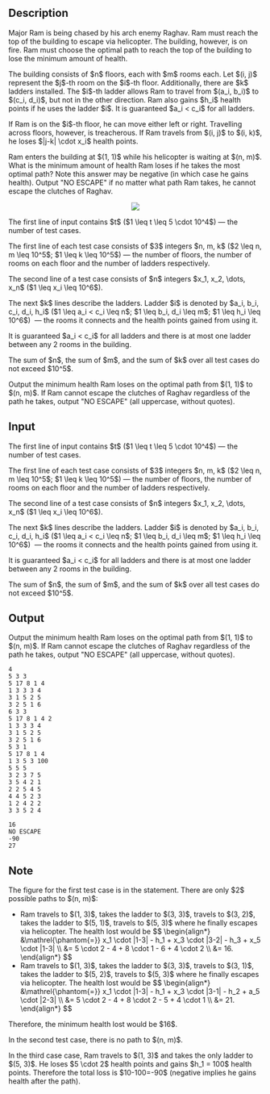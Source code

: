 ## Description

<div><p>Major Ram is being chased by his arch enemy Raghav. Ram must reach the top of the building to escape via helicopter. The building, however, is on fire. Ram must choose the optimal path to reach the top of the building to lose the minimum amount of health.</p><p>The building consists of $n$ floors, each with $m$ rooms each. Let $(i, j)$ represent the $j$-th room on the $i$-th floor. Additionally, there are $k$ ladders installed. The $i$-th ladder allows Ram to travel from $(a_i, b_i)$ to $(c_i, d_i)$, but <span class="tex-font-style-bf">not in the other direction</span>. Ram also gains $h_i$ health points if he uses the ladder $i$. <span class="tex-font-style-bf">It is guaranteed $a_i &lt; c_i$ for all ladders.</span></p><p>If Ram is on the $i$-th floor, he can move either left or right. Travelling across floors, however, is treacherous. If Ram travels from $(i, j)$ to $(i, k)$, he loses $|j-k| \cdot x_i$ health points.</p><p>Ram enters the building at $(1, 1)$ while his helicopter is waiting at $(n, m)$. What is the minimum amount of health Ram loses if he takes the most optimal path? Note this answer may be negative (in which case he gains health). Output "<span class="tex-font-style-tt">NO ESCAPE</span>" if no matter what path Ram takes, he cannot escape the clutches of Raghav.</p><center> <img class="tex-graphics" src="file://cGvftwpt.png" style="max-width: 100.0%;max-height: 100.0%;"> </center></div><div class="input-specification"><p>The first line of input contains $t$ ($1 \leq t \leq 5 \cdot 10^4$)&nbsp;— the number of test cases.</p><p>The first line of each test case consists of $3$ integers $n, m, k$ ($2 \leq n, m \leq 10^5$; $1 \leq k \leq 10^5$)&nbsp;— the number of floors, the number of rooms on each floor and the number of ladders respectively.</p><p>The second line of a test case consists of $n$ integers $x_1, x_2, \dots, x_n$ ($1 \leq x_i \leq 10^6$).</p><p>The next $k$ lines describe the ladders. Ladder $i$ is denoted by $a_i, b_i, c_i, d_i, h_i$ ($1 \leq a_i &lt; c_i \leq n$; $1 \leq b_i, d_i \leq m$; $1 \leq h_i \leq 10^6$) &nbsp;— the rooms it connects and the health points gained from using it.</p><p><span class="tex-font-style-bf">It is guaranteed $a_i &lt; c_i$ for all ladders</span> and there is <span class="tex-font-style-bf">at most</span> one ladder between any 2 rooms in the building.</p><p>The sum of $n$, the sum of $m$, and the sum of $k$ over all test cases do not exceed $10^5$.</p></div><div class="output-specification"><p>Output the minimum health Ram loses on the optimal path from $(1, 1)$ to $(n, m)$. If Ram cannot escape the clutches of Raghav regardless of the path he takes, output "<span class="tex-font-style-tt">NO ESCAPE</span>" (all uppercase, without quotes).</p></div>

## Input

<p>The first line of input contains $t$ ($1 \leq t \leq 5 \cdot 10^4$)&nbsp;— the number of test cases.</p><p>The first line of each test case consists of $3$ integers $n, m, k$ ($2 \leq n, m \leq 10^5$; $1 \leq k \leq 10^5$)&nbsp;— the number of floors, the number of rooms on each floor and the number of ladders respectively.</p><p>The second line of a test case consists of $n$ integers $x_1, x_2, \dots, x_n$ ($1 \leq x_i \leq 10^6$).</p><p>The next $k$ lines describe the ladders. Ladder $i$ is denoted by $a_i, b_i, c_i, d_i, h_i$ ($1 \leq a_i &lt; c_i \leq n$; $1 \leq b_i, d_i \leq m$; $1 \leq h_i \leq 10^6$) &nbsp;— the rooms it connects and the health points gained from using it.</p><p><span class="tex-font-style-bf">It is guaranteed $a_i &lt; c_i$ for all ladders</span> and there is <span class="tex-font-style-bf">at most</span> one ladder between any 2 rooms in the building.</p><p>The sum of $n$, the sum of $m$, and the sum of $k$ over all test cases do not exceed $10^5$.</p>

## Output

<p>Output the minimum health Ram loses on the optimal path from $(1, 1)$ to $(n, m)$. If Ram cannot escape the clutches of Raghav regardless of the path he takes, output "<span class="tex-font-style-tt">NO ESCAPE</span>" (all uppercase, without quotes).</p>





```input1|2,3,4,5,6,12,13,14
4
5 3 3
5 17 8 1 4
1 3 3 3 4
3 1 5 2 5
3 2 5 1 6
6 3 3
5 17 8 1 4 2
1 3 3 3 4
3 1 5 2 5
3 2 5 1 6
5 3 1
5 17 8 1 4
1 3 5 3 100
5 5 5
3 2 3 7 5
3 5 4 2 1
2 2 5 4 5
4 4 5 2 3
1 2 4 2 2
3 3 5 2 4
```




```output1
16
NO ESCAPE
-90
27
```



## Note

<p>The figure for the first test case is in the statement. There are only $2$ possible paths to $(n, m)$: </p><ul> <li> Ram travels to $(1, 3)$, takes the ladder to $(3, 3)$, travels to $(3, 2)$, takes the ladder to $(5, 1)$, travels to $(5, 3)$ where he finally escapes via helicopter. The health lost would be $$ \begin{align*} &amp;\mathrel{\phantom{=}} x_1 \cdot |1-3| - h_1 + x_3 \cdot |3-2| - h_3 + x_5 \cdot |1-3| \\ &amp;= 5 \cdot 2 - 4 + 8 \cdot 1 - 6 + 4 \cdot 2 \\ &amp;= 16. \end{align*} $$ </li><li> Ram travels to $(1, 3)$, takes the ladder to $(3, 3)$, travels to $(3, 1)$, takes the ladder to $(5, 2)$, travels to $(5, 3)$ where he finally escapes via helicopter. The health lost would be $$ \begin{align*} &amp;\mathrel{\phantom{=}} x_1 \cdot |1-3| - h_1 + x_3 \cdot |3-1| - h_2 + a_5 \cdot |2-3| \\ &amp;= 5 \cdot 2 - 4 + 8 \cdot 2 - 5 + 4 \cdot 1 \\ &amp;= 21. \end{align*} $$ </li></ul> Therefore, the minimum health lost would be $16$.<p>In the second test case, there is no path to $(n, m)$.</p><p>In the third case case, Ram travels to $(1, 3)$ and takes the only ladder to $(5, 3)$. He loses $5 \cdot 2$ health points and gains $h_1 = 100$ health points. Therefore the total loss is $10-100=-90$ (negative implies he gains health after the path).</p>
